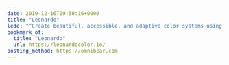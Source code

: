 ```yaml
---
date: 2019-12-16T09:50:16+0000
title: "Leonardo"
lede: "“Create beautiful, accessible, and adaptive color systems using contrast-ratio based generated colors.”"
bookmark_of:
  title: "Leonardo"
  url: https://leonardocolor.io/
posting_method: https://omnibear.com
---
```

